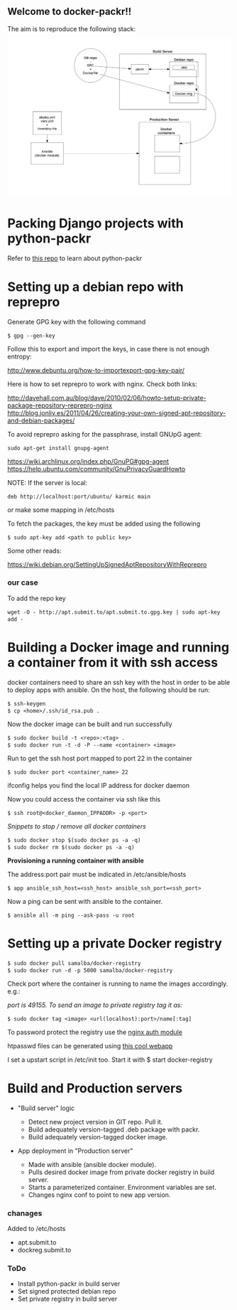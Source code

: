 ## Welcome to docker-packr!!

The aim is to reproduce the following stack:

![stack](stack.png)

# Packing Django projects with python-packr

Refer to [this repo](https://github.com/Cahersan/python-packr) to learn about python-packr

# Setting up a debian repo with reprepro

Generate GPG key with the following command

    $ gpg --gen-key

Follow this to export and import the keys, in case there is not enough entropy:

<http://www.debuntu.org/how-to-importexport-gpg-key-pair/>

Here is how to set reprepro to work with nginx. Check both links:

<http://davehall.com.au/blog/dave/2010/02/06/howto-setup-private-package-repository-reprepro-nginx>
<http://blog.jonliv.es/2011/04/26/creating-your-own-signed-apt-repository-and-debian-packages/>

To avoid reprepro asking for the passphrase, install GNUpG agent:

    sudo apt-get install gnupg-agent

<https://wiki.archlinux.org/index.php/GnuPG#gpg-agent>
<https://help.ubuntu.com/community/GnuPrivacyGuardHowto>

NOTE: If the server is local:

    deb http://localhost:port/ubuntu/ karmic main

or make some mapping in /etc/hosts

To fetch the packages, the key must be added using the following

    $ sudo apt-key add <path to public key>

Some other reads:

<https://wiki.debian.org/SettingUpSignedAptRepositoryWithReprepro>

### our case

To add the repo key

    wget -O - http://apt.submit.to/apt.submit.to.gpg.key | sudo apt-key add -

# Building a Docker image and running a container from it with ssh access

docker containers need to share an ssh key with the host in order to be able
to deploy apps with ansible. On the host, the following should be run: 

    $ ssh-keygen
    $ cp <home>/.ssh/id_rsa.pub .

Now the docker image can be built and run successfully

    $ sudo docker build -t <repo>:<tag> .
    $ sudo docker run -t -d -P --name <container> <image>

Run to get the ssh host port mapped to port 22 in the container

    $ sudo docker port <container_name> 22 

ifconfig helps you find the local IP address for docker daemon

Now you could access the container via ssh like this

    $ ssh root@<docker_daemon_IPPADDR> -p <port>   

*Snippets to stop / remove all docker containers*

    $ sudo docker stop $(sudo docker ps -a -q)
    $ sudo docker rm $(sudo docker ps -a -q)

**Provisioning a running container with ansible**

The address:port pair must be indicated in /etc/ansible/hosts

    $ app ansible_ssh_host=<ssh_host> ansible_ssh_port=<ssh_port>  

Now a ping can be sent with ansible to the container. 

    $ ansible all -m ping --ask-pass -u root

# Setting up a private Docker registry 

    $ sudo docker pull samalba/docker-registry
    $ sudo docker run -d -p 5000 samalba/docker-registry

Check port where the container is running to name the images accordingly. e.g.:

*port is 49155. To send an image to private registry tag it as:*

    $ sudo docker tag <image> <url(localhost):port>/name[:tag]

To password protect the registry use the [nginx auth module](http://nginx.org/en/docs/http/ngx_http_auth_basic_module.html)

htpasswd files can be generated using [this cool webapp](http://aspirine.org/htpasswd_en.html)

I set a upstart script in /etc/init too. Start it with 
    $ start docker-registry


# Build and Production servers

* "Build server" logic
    - Detect new project version in GIT repo. Pull it.
    - Build adequately version-tagged .deb package with packr.
    - Build adequately version-tagged docker image.

* App deployment in "Production server"
    - Made with ansible (ansible docker module).
    - Pulls desired docker image from private docker registry in build server.
    - Starts a parameterized container. Environment variables are set.
    - Changes nginx conf to point to new app version.

### chanages
Added to /etc/hosts
- apt.submit.to
- dockreg.submit.to



### ToDo

- Install python-packr in build server
- Set signed protected debian repo 
- Set private registry in build server
